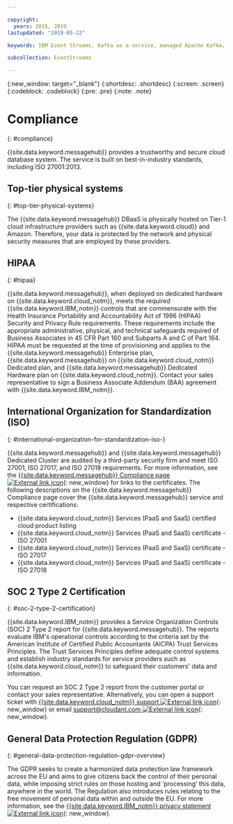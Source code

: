 ```yaml
---

copyright:
  years: 2015, 2019
lastupdated: "2019-05-22"

keywords: IBM Event Streams, Kafka as a service, managed Apache Kafka, top-tier physical system, hipaa, iso, soc 2 type 2 certification, gdpr

subcollection: EventStreams

---
```


{:new_window: target="_blank"}
{:shortdesc: .shortdesc}
{:screen: .screen}
{:codeblock: .codeblock}
{:pre: .pre}
{:note: .note}

# Compliance
{: #compliance}

{{site.data.keyword.messagehub}} provides a trustworthy and secure cloud database system.
The service is built on best-in-industry standards,
including ISO 27001:2013.

## Top-tier physical systems
{: #top-tier-physical-systems}

The {{site.data.keyword.messagehub}} DBaaS is physically hosted
on Tier-1 cloud infrastructure providers such as {{site.data.keyword.cloud}} and Amazon.
Therefore,
your data is protected by the network and physical security measures that are employed by these providers.

## HIPAA
{: #hipaa}

{{site.data.keyword.messagehub}}, when deployed on dedicated hardware on {{site.data.keyword.cloud_notm}}, 
meets the required {{site.data.keyword.IBM_notm}} controls that are commensurate with the Health Insurance Portability and Accountability Act of 1996 (HIPAA) Security and Privacy Rule requirements. These requirements 
include the appropriate administrative, physical, and technical safeguards required of Business 
Associates in 45 CFR Part 160 and Subparts A and C of Part 164. HIPAA must be requested at the 
time of provisioning and applies to the {{site.data.keyword.messagehub}} Enterprise plan, 
{{site.data.keyword.messagehub}} on {{site.data.keyword.cloud_notm}} Dedicated plan, 
and {{site.data.keyword.messagehub}} Dedicated Hardware plan on {{site.data.keyword.cloud_notm}}. Contact your sales representative to sign a Business Associate Addendum (BAA) agreement with {{site.data.keyword.IBM_notm}}.

## International Organization for Standardization (ISO)
{: #international-organization-for-standardization-iso-}

{{site.data.keyword.messagehub}} and {{site.data.keyword.messagehub}} Dedicated Cluster are audited by a third-party security firm and meet ISO 27001, ISO 27017, and ISO 27018 requirements. For more information, see the [{{site.data.keyword.messagehub}} Compliance page ![External link icon](../icons/launch-glyph.svg "External link icon")]( https://www.ibm.com/cloud/compliance){: new_window} for links to the certificates. The following descriptions on the {{site.data.keyword.messagehub}} Compliance page cover the {{site.data.keyword.messagehub}} service and respective certifications:
 
- {{site.data.keyword.cloud_notm}} Services (PaaS and SaaS) certified cloud product listing
- {{site.data.keyword.cloud_notm}} Services (PaaS and SaaS) certificate - ISO 27001
- {{site.data.keyword.cloud_notm}} Services (PaaS and SaaS) certificate - ISO 27017
- {{site.data.keyword.cloud_notm}} Services (PaaS and SaaS) certificate - ISO 27018

## SOC 2 Type 2 Certification
{: #soc-2-type-2-certification}

{{site.data.keyword.IBM_notm}} provides a Service Organization Controls (SOC) 2 Type 2 report 
for {{site.data.keyword.messagehub}}. The reports evaluate IBM's operational controls according to the criteria set 
by the American Institute of Certified Public Accountants (AICPA) Trust Services Principles. 
The Trust Services Principles define adequate control systems and establish industry standards 
for service providers such as {{site.data.keyword.cloud_notm}} to safeguard their customers' data and information.

You can request an SOC 2 Type 2 report from the customer portal 
or contact your sales representative. Alternatively, you can open 
a support ticket with 
[{{site.data.keyword.cloud_notm}} support ![External link icon](../icons/launch-glyph.svg "External link icon")](https://www.ibm.com/cloud/support){: new_window} 
or email 
[support@cloudant.com ![External link icon](../icons/launch-glyph.svg "External link icon")](mailto:support@cloudant.com){: new_window}.

## General Data Protection Regulation (GDPR)
{: #general-data-protection-regulation-gdpr-overview}

The GDPR seeks to create a harmonized data protection law 
framework across the EU and aims to give citizens back the control of their personal data, while 
imposing strict rules on those hosting and ‘processing’ this data, anywhere in the world. The 
Regulation also introduces rules relating to the free movement of personal data within and outside the EU. For more information, see the [{{site.data.keyword.IBM_notm}} privacy statement ![External link icon](../icons/launch-glyph.svg "External link icon")](https://www.ibm.com/privacy/){: new_window}.